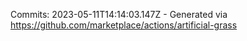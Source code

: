 Commits: 2023-05-11T14:14:03.147Z - Generated via https://github.com/marketplace/actions/artificial-grass
<br>
